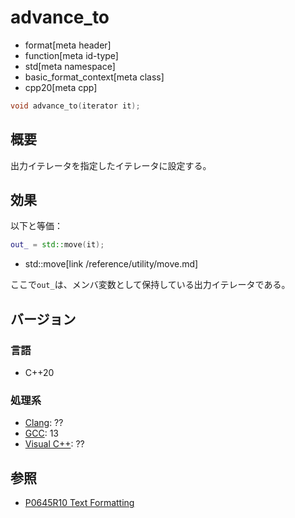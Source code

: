 # advance_to
* format[meta header]
* function[meta id-type]
* std[meta namespace]
* basic_format_context[meta class]
* cpp20[meta cpp]

```cpp
void advance_to(iterator it);
```

## 概要
出力イテレータを指定したイテレータに設定する。


## 効果
以下と等価：

```cpp
out_ = std::move(it);
```
* std::move[link /reference/utility/move.md]

ここで`out_`は、メンバ変数として保持している出力イテレータである。


## バージョン
### 言語
- C++20

### 処理系
- [Clang](/implementation.md#clang): ??
- [GCC](/implementation.md#gcc): 13
- [Visual C++](/implementation.md#visual_cpp): ??

## 参照

- [P0645R10 Text Formatting](http://www.open-std.org/jtc1/sc22/wg21/docs/papers/2019/p0645r10.html)
